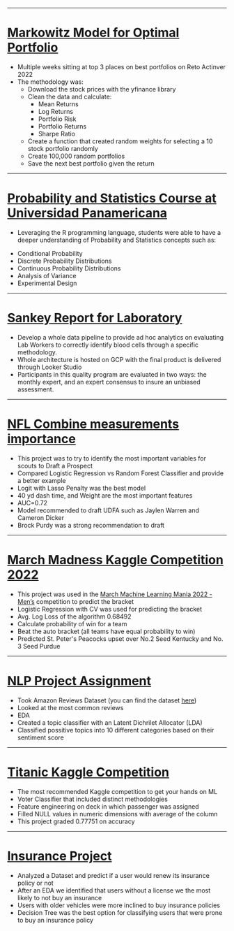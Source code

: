 ***

# [Markowitz Model for Optimal Portfolio](https://greg1997-dev.github.io/MyPortfolio/markowitz.html)
- Multiple weeks sitting at top 3 places on best portfolios on Reto Actinver 2022
- The methodology was:
  * Download the stock prices with the yfinance library
  * Clean the data and calculate:
    * Mean Returns
    * Log Returns
    * Portfolio Risk
    * Portfolio Returns
    * Sharpe Ratio
  * Create a function that created random weights for selecting a 10 stock portfolio randomly
  * Create 100,000 random portfolios 
  * Save the next best portfolio given the return

***

# [Probability and Statistics Course at Universidad Panamericana](https://github.com/greg1997-dev/Prob_and_Stats)
 - Leveraging the R programming language, students were able to have a deeper understanding of Probability and Statistics concepts such as:
 * Conditional Probability
 * Discrete Probability Distributions
 * Continuous Probability Distributions
 * Analysis of Variance
 * Experimental Design

***


# [Sankey Report for Laboratory](https://storage.googleapis.com/objects-hosted/Screenshot%202024-03-13%20at%2012.00.24%20PM.png)
 - Develop a whole data pipeline to provide ad hoc analytics on evaluating Lab Workers to correctly identify blood cells through a specific methodology.
 - Whole architecture is hosted on GCP with the final product is delivered through Looker Studio
 - Participants in this quality program are evaluated in two ways: the monthly expert, and an expert consensus to insure an unbiased assessment.

***


# [NFL Combine measurements importance](https://github.com/greg1997-dev/MyPortfolio/blob/main/notebooks/NFL_Combine.ipynb)
- This project was to try to identify the most important variables for scouts to Draft a Prospect
- Compared Logistic Regression vs Random Forest Classifier and provide a better example
- Logit with Lasso Penalty was the best model
- 40 yd dash time, and Weight are the most important features
- AUC=0.72
- Model recommended to draft UDFA such as Jaylen Warren and Cameron Dicker
- Brock Purdy was a strong recommendation to draft

*** 

# [March Madness Kaggle Competition 2022](https://github.com/greg1997-dev/MyPortfolio/blob/main/notebooks/March_Madness.ipynb)

- This project was used in the [March Machine Learning Mania 2022 - Men’s](https://www.kaggle.com/competitions/mens-march-mania-2022/overview) competition to predict the bracket
- Logistic Regression with CV was used for predicting the bracket
- Avg. Log Loss of the algorithm 0.68492
- Calculate probability of win for a team
- Beat the auto bracket (all teams have equal probability to win)
- Predicted St. Peter's Peacocks upset over No.2 Seed Kentucky and No. 3 Seed Purdue

***

# [NLP Project Assignment](https://github.com/greg1997-dev/MyPortfolio/blob/main/notebooks/Big_Data_Project.ipynb)

- Took Amazon Reviews Dataset (you can find the dataset [here](https://www.kaggle.com/datasets/bittlingmayer/amazonreviews))
- Looked at the most common reviews
- EDA 
- Created a topic classifier with an Latent Dichrilet Allocator (LDA)
- Classified possitive topics into 10 different categories based on their sentiment score
***

# [Titanic Kaggle Competition](https://github.com/greg1997-dev/Titanic_Kaggle_Competition/blob/main/notebooks/Titanic_Kaggle_Competition.ipynb)

- The most recommended Kaggle competition to get your hands on ML
- Voter Classifier that included distinct methodologies
- Feature engineering on deck in which passenger was assigned
- Filled NULL values in numeric dimensions with average of the column
- This project graded 0.77751 on accuracy

***

# [Insurance Project](https://github.com/greg1997-dev/MyPortfolio/blob/main/notebooks/Proyecto_Seguros.ipynb)

- Analyzed a Dataset and predict if a user would renew its insurance policy or not
- After an EDA we identified that users without a license we the most likely to not buy an insurance
- Users with older vehicles were more inclined to buy insurance policies
- Decision Tree was the best option for classifying users that were prone to buy an insurance policy



